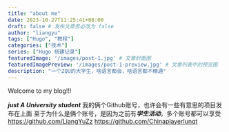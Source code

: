 ```yaml
---
title: "about me"
date: 2023-10-27T11:25:41+08:00
draft: false # 发布文章务必改为 false
author: "liangyu"
tags: ["Hugo", "教程"]
categories: ["技术"]
series: ["Hugo 搭建记录"]
featuredImage: '/images/post-1.jpg' # 文章封面图
featuredImagePreview: '/images/post-1-preview.jpg' # 文章列表中的预览图
description: "一个ZQU的大学生，啥语言都会，啥语言都不精通"
---
```


Welcome to my blog!!!

***just A University student***
我的俩个Github账号，也许会有一些有意思的项目发布在上面
至于为什么是俩个账号，是因为之前有***学生活动***，多个账号都可以享受
https://github.com/LiangYuZz
https://github.com/Chinaplayerlunqt